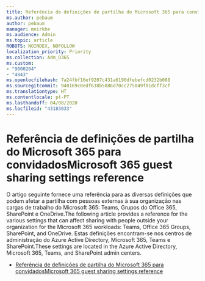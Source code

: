 ```yaml
---
title: Referência de definições de partilha do Microsoft 365 para convidados
ms.author: pebaum
author: pebaum
manager: mnirkhe
ms.audience: Admin
ms.topic: article
ROBOTS: NOINDEX, NOFOLLOW
localization_priority: Priority
ms.collection: Adm_O365
ms.custom:
- "9000204"
- "4843"
ms.openlocfilehash: 7a24fbf16ef9207c431a6190dfebefcd0232b088
ms.sourcegitcommit: 940169c0edf638b5086d70cc275049f01dcff3cf
ms.translationtype: HT
ms.contentlocale: pt-PT
ms.lasthandoff: 04/08/2020
ms.locfileid: "43183033"
---
```

# <a name="microsoft-365-guest-sharing-settings-reference"></a><span data-ttu-id="7d7bc-102">Referência de definições de partilha do Microsoft 365 para convidados</span><span class="sxs-lookup"><span data-stu-id="7d7bc-102">Microsoft 365 guest sharing settings reference</span></span>

<span data-ttu-id="7d7bc-103">O artigo seguinte fornece uma referência para as diversas definições que podem afetar a partilha com pessoas externas à sua organização nas cargas de trabalho do Microsoft 365: Teams, Grupos do Office 365, SharePoint e OneDrive.</span><span class="sxs-lookup"><span data-stu-id="7d7bc-103">The following article provides a reference for the various settings that can affect sharing with people outside your organization for the Microsoft 365 workloads: Teams, Office 365 Groups, SharePoint, and OneDrive.</span></span> <span data-ttu-id="7d7bc-104">Estas definições encontram-se nos centros de administração do Azure Active Directory, Microsoft 365, Teams e SharePoint.</span><span class="sxs-lookup"><span data-stu-id="7d7bc-104">These settings are located in the Azure Active Directory, Microsoft 365, Teams, and SharePoint admin centers.</span></span>

- [<span data-ttu-id="7d7bc-105">Referência de definições de partilha do Microsoft 365 para convidados</span><span class="sxs-lookup"><span data-stu-id="7d7bc-105">Microsoft 365 guest sharing settings reference</span></span>](https://docs.microsoft.com/microsoft-365/solutions/microsoft-365-guest-settings?view=o365-worldwide)
